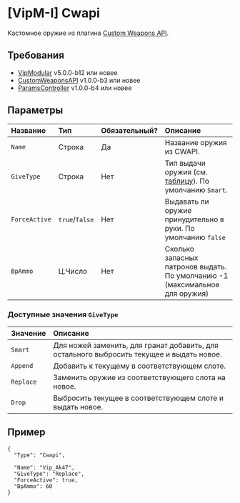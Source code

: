# [VipM-I] Cwapi

Кастомное оружие из плагина [Custom Weapons API](https://github.com/AmxxModularEcosystem/CustomWeaponsAPI).

## Требования

- [VipModular](https://github.com/ArKaNeMaN/amxx-VipModular-pub) v5.0.0-b12 или новее
- [CustomWeaponsAPI](https://github.com/AmxxModularEcosystem/CustomWeaponsAPI) v1.0.0-b3 или новее
- [ParamsController](https://github.com/AmxxModularEcosystem/ParamsController) v1.0.0-b4 или новее

## Параметры

| Название      | Тип            | Обязательный? | Описание                                                                               |
| :------------ | :------------- | :------------ | :------------------------------------------------------------------------------------- |
| `Name`        | Строка         | Да            | Название оружия из CWAPI.                                                              |
| `GiveType`    | Строка         | Нет           | Тип выдачи оружия (см. [таблицу](#доступные-значения-givetype)). По умолчанию `Smart`. |
| `ForceActive` | `true`/`false` | Нет           | Выдавать ли оружие принудительно в руки. По умолчанию `false`                          |
| `BpAmmo`      | Ц.Число        | Нет           | Сколько запасных патронов выдать. По умолчанию -1 (максимальное для оружия)            |

### Доступные значения `GiveType`

| Значение  | Описание                                                                                  |
| :-------- | :---------------------------------------------------------------------------------------- |
| `Smart`   | Для ножей заменить, для гранат добавить, для остального выбросить текущее и выдать новое. |
| `Append`  | Добавить к текущему в соответствующем слоте.                                              |
| `Replace` | Заменить оружие из соответствующего слота на новое.                                       |
| `Drop`    | Выбросить текущее в соответствующем слоте и выдать новое.                                 |

## Пример

```jsonc
{
  "Type": "Cwapi",

  "Name": "Vip_Ak47",
  "GiveType": "Replace",
  "ForceActive": true,
  "BpAmmo": 60
}
```
